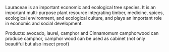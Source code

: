 <style>
:root {
    font-family: Times, "Times New Roman", Georgia, serif;
}
.eye {
    font-weight: 1000;
    color: green;
}
</style>

Lauraceae is an important economic and ecological tree species. It is an important multi-purpose plant resource integrating timber, medicine, spices, ecological environment, and ecological culture, and plays an important role in economic and social development.

Products: avocado, laurel, camphor and Cinnamomum camphorwood can produce camphor, camphor wood can be used as cabinet (not only beautiful but also insect proof)